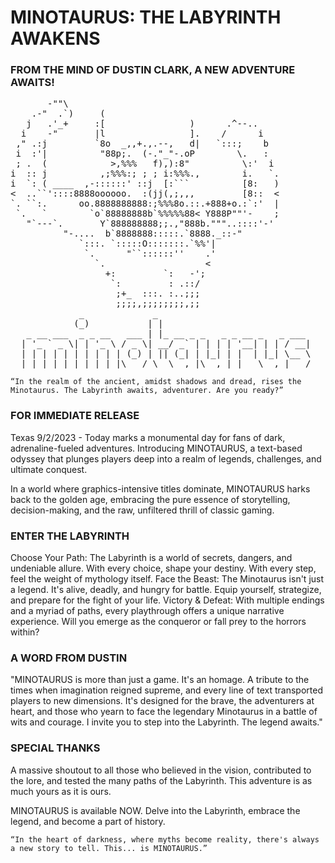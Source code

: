 # MINOTAURUS: THE LABYRINTH AWAKENS
### FROM THE MIND OF DUSTIN CLARK, A NEW ADVENTURE AWAITS!
<pre>
       -""\
    .-"  .`)     (
   j   .'_+     :[                )      .^--..
  i    -"       |l                ].    /      i
 ," .:j         `8o  _,,+.,.--,   d|   `:::;    b
 i  :'|          "88p;.  (-."_"-.oP        \.   :
 ; .  (            >,%%%   f),):8"          \:'  i
i  :: j          ,;%%%:; ; ; i:%%%.,        i.   `.
i  `: ( ____  ,-::::::' ::j  [:```          [8:   )
<  ..``'::::8888oooooo.  :(jj(,;,,,         [8::  <
`. ``:.      oo.8888888888:;%%%8o.::.+888+o.:`:'  |
 `.   `        `o`88888888b`%%%%%88< Y888P""'-    ;
   "`---`.       Y`888888888;;.,"888b."""..::::'-'
          "-....  b`8888888:::::.`8888._::-"
             `:::. `:::::O:::::::.`%%'|
              `.      "``::::::''    .'
                `.                   <
                  +:         `:   -';
                   `:         : .::/
                    ;+_  :::. :..;;;       
                    ;;;;,;;;;;;;;,;;
             _             _                             
            (_)           | |                            
   _ __ ___  _ _ __   ___ | |_ __ _ _   _ _ __ _   _ ___ 
  | '_ ` _ \| | '_ \ / _ \| __/ _` | | | | '__| | | / __|
  | | | | | | | | | | (_) | || (_| | |_| | |  | |_| \__ \
  |_| |_| |_|_|_| |_|\___/ \__\__,_|\__,_|_|   \__,_|___/
</pre>
    “In the realm of the ancient, amidst shadows and dread, rises the Minotaurus. The Labyrinth awaits, adventurer. Are you ready?”

### FOR IMMEDIATE RELEASE
Texas 9/2/2023 - Today marks a monumental day for fans of dark, adrenaline-fueled adventures. Introducing MINOTAURUS, a text-based odyssey that plunges players deep into a realm of legends, challenges, and ultimate conquest.

In a world where graphics-intensive titles dominate, MINOTAURUS harks back to the golden age, embracing the pure essence of storytelling, decision-making, and the raw, unfiltered thrill of classic gaming.

### ENTER THE LABYRINTH
Choose Your Path: The Labyrinth is a world of secrets, dangers, and undeniable allure. With every choice, shape your destiny. With every step, feel the weight of mythology itself.
Face the Beast: The Minotaurus isn't just a legend. It's alive, deadly, and hungry for battle. Equip yourself, strategize, and prepare for the fight of your life.
Victory & Defeat: With multiple endings and a myriad of paths, every playthrough offers a unique narrative experience. Will you emerge as the conqueror or fall prey to the horrors within?

### A WORD FROM DUSTIN
"MINOTAURUS is more than just a game. It's an homage. A tribute to the times when imagination reigned supreme, and every line of text transported players to new dimensions. It's designed for the brave, the adventurers at heart, and those who yearn to face the legendary Minotaurus in a battle of wits and courage. I invite you to step into the Labyrinth. The legend awaits."

### SPECIAL THANKS
A massive shoutout to all those who believed in the vision, contributed to the lore, and tested the many paths of the Labyrinth. This adventure is as much yours as it is ours.

MINOTAURUS is available NOW. Delve into the Labyrinth, embrace the legend, and become a part of history.

    “In the heart of darkness, where myths become reality, there's always a new story to tell. This... is MINOTAURUS.”
